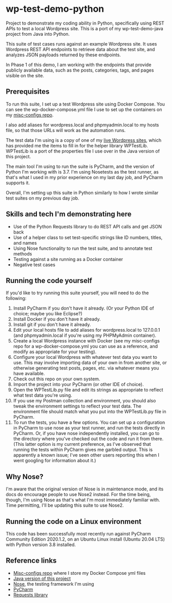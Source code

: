 # wp-test-demo-python
Project to demonstrate my coding ability in Python, specifically using REST APIs to test a local Wordpress site. This is a port of my wp-test-demo-java project from Java into Python.

This suite of test cases runs against an example Wordpress site. It uses Wordpress REST API endpoints to retrieve data about the test site, and analyzes JSON payloads returned by these endpoints.

In Phase 1 of this demo, I am working with the endpoints that provide publicly available data, such as the posts, categories, tags, and pages visible on the site.

## Prerequisites
To run this suite, I set up a test Wordpress site using Docker Compose. You can see the wp-docker-compose.yml file I use to set up the containers on my [misc-configs repo](https://github.com/annathepiper/misc-configs/blob/master/docker-compose.yml).

I also add aliases for wordpress.local and phpmyadmin.local to my hosts file, so that those URLs will work as the automation runs.

The test data I'm using is a copy of one of my [live Wordpress sites](http://angelahighland.info), which has provided me the items to fill in for the helper library WPTestLib. WPTestLib is a port of the properties file I use over in the Java version of this project.

The main tool I'm using to run the suite is PyCharm, and the version of Python I'm working with is 3.7. I'm using Nosetests as the test runner, as that's what I used in my prior experience on my last day job, and PyCharm supports it.

Overall, I'm setting up this suite in Python similarly to how I wrote similar test suites on my previous day job.

## Skills and tech I'm demonstrating here
* Use of the Python Requests library to do REST API calls and get JSON back
* Use of a helper class to set test-specific strings like ID numbers, titles, and names
* Using Nose functionality to run the test suite, and to annotate test methods
* Testing against a site running as a Docker container
* Negative test cases

## Running the code yourself

If you'd like to try running this suite yourself, you will need to do the following:

1. Install PyCharm if you don't have it already. (Or your Python IDE of choice; maybe you like Eclipse?)
2. Install Docker if you don't have it already.
3. Install git if you don't have it already.
4. Edit your local hosts file to add aliases for wordpress.local to 127.0.0.1 (and phpmyadmin.local if you're using my PHPMyAdmin container).
5. Create a local Wordpress instance with Docker (see my misc-configs repo for a wp-docker-compose.yml you can use as a reference, and modify as appropriate for your testing).
6. Configure your local Wordpress with whatever test data you want to use. This may involve importing data of your own in from another site, or otherwise generating test posts, pages, etc. via whatever means you have available.
7. Check out this repo on your own system.
8. Import the project into your PyCharm (or other IDE of choice).
9. Open the WPTestLib.py file and edit its strings as appropriate to reflect what test data you're using.
10. If you use my Postman collection and environment, you should also tweak the environment settings to reflect your test data. The environment file should match what you put into the WPTestLib.py file in PyCharm.
11. To run the tests, you have a few options. You can set up a configuration in PyCharm to use nose as your test runner, and run the tests directly in PyCharm. Or, if you have nose independently installed, you can go to the directory where you've checked out the code and run it from there. (This latter option is my current preference, as I've observed that running the tests within PyCharm gives me garbled output. This is apparently a known issue; I've seen other users reporting this when I went googling for information about it.)

## Why Nose?
I'm aware that the original version of Nose is in maintenance mode, and its docs do encourage people to use Nose2 instead. For the time being, though, I'm using Nose as that's what I'm most immediately familiar with. Time permitting, I'll be updating this suite to use Nose2.

## Running the code on a Linux environment
This code has been successfully most recently run against PyCharm Community Edition 2020.1.2, on an Ubuntu Linux install (Ubuntu 20.04 LTS) with Python version 3.8 installed.

## Reference links
* [Misc-configs repo](https://github.com/annathepiper/misc-configs) where I store my Docker Compose yml files
* [Java version of this project](https://github.com/annathepiper/wp-test-demo-java)
* [Nose](https://nose.readthedocs.io/en/latest/), the testing framework I'm using
* [PyCharm](https://www.jetbrains.com/pycharm/)
* [Requests library](http://docs.python-requests.org/en/master/)
